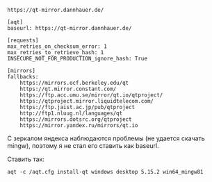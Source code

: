   
  
  
`https://qt-mirror.dannhauer.de/`

```Plain
[aqt]
baseurl: https://qt-mirror.dannhauer.de/

[requests]
max_retries_on_checksum_error: 1
max_retries_to_retrieve_hash: 1
INSECURE_NOT_FOR_PRODUCTION_ignore_hash: True

[mirrors]
fallbacks:
    https://mirrors.ocf.berkeley.edu/qt
    https://qt.mirror.constant.com/
    https://ftp.acc.umu.se/mirror/qt.io/qtproject/
    https://qtproject.mirror.liquidtelecom.com/
    https://ftp.jaist.ac.jp/pub/qtproject
    http://ftp1.nluug.nl/languages/qt
    https://mirrors.dotsrc.org/qtproject
    https://mirror.yandex.ru/mirrors/qt.io
```

С зеркалом яндекса наблюдаются проблемы (не удается скачать mingw), поэтому я не стал его ставить как baseurl.

Ставить так:

```Plain
aqt -c /aqt.cfg install-qt windows desktop 5.15.2 win64_mingw81
```